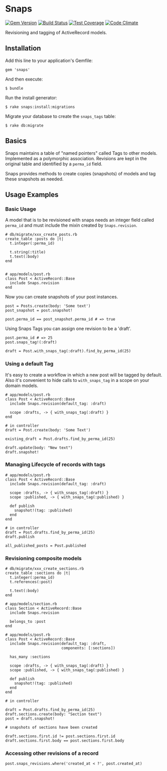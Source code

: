 # Snaps

[![Gem Version](https://badge.fury.io/rb/snaps.svg)](http://badge.fury.io/rb/snaps)
[![Build Status](https://travis-ci.org/codevise/snaps.svg?branch=master)](https://travis-ci.org/codevise/snaps)
[![Test Coverage](https://codeclimate.com/github/codevise/snaps/badges/coverage.svg)](https://codeclimate.com/github/codevise/snaps)
[![Code Climate](https://codeclimate.com/github/codevise/snaps/badges/gpa.svg)](https://codeclimate.com/github/codevise/snaps)

Revisioning and tagging of ActiveRecord models.

## Installation

Add this line to your application's Gemfile:

    gem 'snaps'

And then execute:

    $ bundle

Run the install generator:

    $ rake snaps:install:migrations

Migrate your database to create the `snaps_tags` table:

    $ rake db:migrate

## Basics

Snaps maintains a table of "named pointers" called Tags to other models. Implemented as a polymorphic association. Revisions are kept in the original table and identified by a `perma_id` field.

Snaps provides methods to create copies (snapshots) of models and tag these snapshots as needed.

## Usage Examples

### Basic Usage

A model that is to be revisioned with snaps needs an integer field called `perma_id` and must include the mixin created by `Snaps.revision`.

    # db/migrate/xxx_create_posts.rb
    create_table :posts do |t|
      t.integer(:perma_id)

      t.string(:title)
      t.text(:body)
    end


    # app/models/post.rb
    class Post < ActiveRecord::Base
      include Snaps.revision
    end


Now you can create snapshots of your post instances.

    post = Posts.create(body: 'Some text')
    post_snapshot = post.snapshot!

    post.perma_id == post_snapshot.perma_id # => true

Using Snaps Tags you can assign one revision to be a 'draft'.

    post.perma_id # => 25
    post.snaps_tag!(:draft)

    draft = Post.with_snaps_tag(:draft).find_by_perma_id(25)

### Using a default Tag

It's easy to create a workflow in which a new post will be tagged by default.
Also it's convenient to hide calls to `with_snaps_tag` in a scope on your domain models.


    # app/models/post.rb
    class Post < ActiveRecord::Base
      include Snaps.revision(default_tag: :draft)

      scope :drafts, -> { with_snaps_tag(:draft) }
    end

    # in controller
    draft = Post.create(body: 'Some Text')

    existing_draft = Post.drafts.find_by_perma_id(25)

    draft.update(body: "New text")
    draft.snapshot!

### Managing Lifecycle of records with tags

    # app/models/post.rb
    class Post < ActiveRecord::Base
      include Snaps.revision(default_tag: :draft)

      scope :drafts, -> { with_snaps_tag(:draft) }
      scope :published, -> { with_snaps_tag(:published) }

      def publish
        snapshot!(tag: :published)
      end
    end

    # in controller
    draft = Post.drafts.find_by_perma_id(25)
    draft.publish

    all_published_posts = Post.published

### Revisioning composite models


    # db/migrate/xxx_create_sections.rb
    create_table :sections do |t|
      t.integer(:perma_id)
      t.references(:post)

      t.text(:body)
    end

    # app/models/section.rb
    class Section < ActiveRecord::Base
      include Snaps.revision

      belongs_to :post
    end

    # app/models/post.rb
    class Post < ActiveRecord::Base
      include Snaps.revision(default_tag: :draft,
                             components: [:sections])

      has_many :sections

      scope :drafts, -> { with_snaps_tag(:draft) }
      scope :published, -> { with_snaps_tag(:published) }

      def publish
        snapshot!(tag: :published)
      end
    end

    # in controller

    draft = Post.drafts.find_by_perma_id(25)
    draft.sections.create(body: "Section text")
    post = draft.snapshot!

    # snapshots of sections have been created

    draft.sections.first.id != post.sections.first.id
    draft.sections.first.body == post.sections.first.body


### Accessing other revisions of a record

    post.snaps_revisions.where('created_at < ?', post.created_at)
